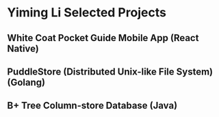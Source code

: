 # Yiming Li Selected Projects

## White Coat Pocket Guide Mobile App (React Native)

## PuddleStore (Distributed Unix-like File System) (Golang)

## B+ Tree Column-store Database (Java)

